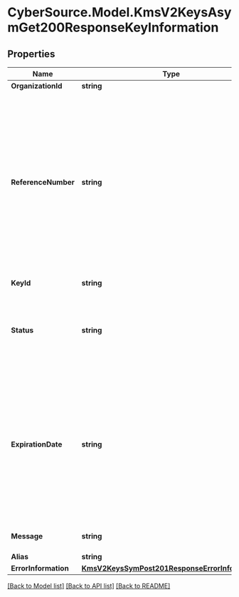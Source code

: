 # CyberSource.Model.KmsV2KeysAsymGet200ResponseKeyInformation
## Properties

Name | Type | Description | Notes
------------ | ------------- | ------------- | -------------
**OrganizationId** | **string** | Merchant Id  | [optional] 
**ReferenceNumber** | **string** | Reference number is a unique identifier provided by the client along with the organization Id. This is an optional field provided solely for the client’s convenience. If client specifies value for this field in the request, it is expected to be available in the response.  | [optional] 
**KeyId** | **string** | Key Serial Number  | [optional] 
**Status** | **string** | The status of the key.  Possible values:  - FAILED  - ACTIVE  - INACTIVE  - EXPIRED  | [optional] 
**ExpirationDate** | **string** | The expiration time in UTC. &#x60;Format: YYYY-MM-DDThh:mm:ssZ&#x60;  Example 2016-08-11T22:47:57Z equals August 11, 2016, at 22:47:57 (10:47:57 p.m.). The T separates the date and the time. The Z indicates UTC.  | [optional] 
**Message** | **string** | message in case of failed key | [optional] 
**Alias** | **string** | Key alias | [optional] 
**ErrorInformation** | [**KmsV2KeysSymPost201ResponseErrorInformation**](KmsV2KeysSymPost201ResponseErrorInformation.md) |  | [optional] 

[[Back to Model list]](../README.md#documentation-for-models) [[Back to API list]](../README.md#documentation-for-api-endpoints) [[Back to README]](../README.md)

